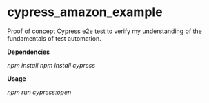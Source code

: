 # cypress_amazon_example

Proof of concept Cypress e2e test to verify my understanding of the fundamentals of test automation.

**Dependencies**

*npm install*
*npm install cypress*


**Usage**

*npm run cypress:open*
